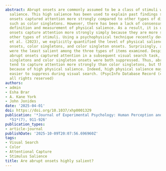 ```yaml
---
abstract: Abrupt onsets are commonly assumed to be a class of stimuli with high physical
  salience. This high salience has been used to explain past findings showing abrupt
  onsets captured attention more strongly compared to other types of distractors,
  such as color singletons. However, there has been a lack of consensus about the
  definition and measurement of physical salience. As a result, it is unclear if abrupt
  onsets capture attention more strongly simply because they are more salient than
  other types of stimuli. Using a psychophysical technique recently developed by Stilwell
  et al. (2023), we explicitly quantified the level of physical salience of abrupt
  onsets, color singletons, and color singleton onsets. Surprisingly, abrupt onsets
  were the least salient among the three types of items examined. Despite this, only
  abrupt onsets captured attention in a subsequent visual search task, whereas color
  singletons and color singleton onsets were both suppressed. Thus, abrupt onsets
  tend to capture attention more strongly than color singletons, but this is not apparently
  because of high physical salience. Indeed, high physical salience may make an object
  easier to suppress during visual search. (PsycInfo Database Record (c) 2025 APA,
  all rights reserved)
authors:
- admin
- Esha Brar
- A. Kane York
- John Jonides
date: '2025-04-01'
doi: https://doi.org/10.1037/xhp0001329
publication: '*Journal of Experimental Psychology: Human Perception and Performance*,
  *51*(7), 911-926'
publication_types:
- article-journal
publishDate: '2025-10-09T20:07:56.696960Z'
tags:
- Visual Search
- Color
- Attentional Capture
- Stimulus Salience
title: Are abrupt onsets highly salient?
---
```

